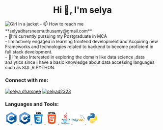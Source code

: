 <h1 align="center">Hi 👋, I'm selya</h1>
<img src="https://static.vecteezy.com/system/resources/previews/004/889/651/non_2x/programming-coding-programmer-sitting-at-desk-and-working-ofiice-table-with-laptop-documents-lamp-coffee-flat-design-vector.jpg" alt="Girl in a jacket" width="1000" height="500">
- 📫 How to reach me **selyadharsneemuthusamy@gmail.com**<br>
- 🔭I’m currently pursuing my Postgraduate in MCA<br>
-  I’m actively engaged in learning frontend development and Acquiring new Frameworks and technologies related to backend to become proficient in full stack development.<br>
-  🌱 I’m also Interested in exploring the domain like data science ,data analytics since I have a basic knowledge about data accessing languages such as SQL,R.PYTHON.<br>
<h3 align="left">Connect with me:</h3>
<p align="left">
<a href="https://linkedin.com/in/selya dharsnee" target="blank"><img align="center" src="https://raw.githubusercontent.com/rahuldkjain/github-profile-readme-generator/master/src/images/icons/Social/linked-in-alt.svg" alt="selya dharsnee" height="30" width="40" /></a>
<a href="https://www.codechef.com/users/selyad2323" target="blank"><img align="center" src="https://cdn.jsdelivr.net/npm/simple-icons@3.1.0/icons/codechef.svg" alt="selyad2323" height="30" width="40" /></a>
</p>

<h3 align="left">Languages and Tools:</h3>
<p align="left"> <a href="https://www.cprogramming.com/" target="_blank" rel="noreferrer"> <img src="https://raw.githubusercontent.com/devicons/devicon/master/icons/c/c-original.svg" alt="c" width="40" height="40"/> </a> <a href="https://www.w3schools.com/cpp/" target="_blank" rel="noreferrer"> <img src="https://raw.githubusercontent.com/devicons/devicon/master/icons/cplusplus/cplusplus-original.svg" alt="cplusplus" width="40" height="40"/> </a> <a href="https://www.w3schools.com/css/" target="_blank" rel="noreferrer"> <img src="https://raw.githubusercontent.com/devicons/devicon/master/icons/css3/css3-original-wordmark.svg" alt="css3" width="40" height="40"/> </a> <a href="https://www.w3.org/html/" target="_blank" rel="noreferrer"> <img src="https://raw.githubusercontent.com/devicons/devicon/master/icons/html5/html5-original-wordmark.svg" alt="html5" width="40" height="40"/> </a> <a href="https://www.java.com" target="_blank" rel="noreferrer"> <img src="https://raw.githubusercontent.com/devicons/devicon/master/icons/java/java-original.svg" alt="java" width="40" height="40"/> </a> <a href="https://www.mysql.com/" target="_blank" rel="noreferrer"> <img src="https://raw.githubusercontent.com/devicons/devicon/master/icons/mysql/mysql-original-wordmark.svg" alt="mysql" width="40" height="40"/> </a> <a href="https://www.python.org" target="_blank" rel="noreferrer"> <img src="https://raw.githubusercontent.com/devicons/devicon/master/icons/python/python-original.svg" alt="python" width="40" height="40"/> </a> </p>
